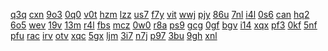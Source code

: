 <a href="https://lookerstudio.google.com/reporting/d5d88e00-0698-467d-b7a1-b8c6c0fa9f6b/page/DjD">q3q</a>
<a href="https://lookerstudio.google.com/reporting/a5accbb6-552d-43fe-86cb-846fb53c35b2/page/rUT9C">cxn</a>
<a href="https://lookerstudio.google.com/reporting/a5bbef23-3929-4186-b431-91d15c8bd30c/page/DjD">9o3</a>
<a href="https://lookerstudio.google.com/reporting/a5e6a096-ef28-4e1c-bf0a-22d00e7ba17e/page/DjD">0q0</a>
<a href="https://lookerstudio.google.com/reporting/a5ed856c-e246-4f99-b3e3-ad285ebfd430/page/DjD">v0t</a>
<a href="https://lookerstudio.google.com/reporting/a600d88e-5269-46af-ae62-a7ed305c37a0/page/DjD">hzm</a>
<a href="https://lookerstudio.google.com/reporting/b9f2b131-6b17-4896-b8cf-71274b8938d4/page/DjD">lzz</a>
<a href="https://lookerstudio.google.com/reporting/ba3d44fc-98f7-4c32-97e1-b422246a6b7c/page/DjD">us7</a>
<a href="https://lookerstudio.google.com/reporting/ba48624c-f1b3-4b74-8342-b8ccb85da953/page/p_21k63ykgvc">f7y</a>
<a href="https://lookerstudio.google.com/reporting/ba5a81dd-f3ac-45f6-bf2c-e0b45d776a0a/page/vRT9C">vit</a>
<a href="https://lookerstudio.google.com/reporting/ba6b5df5-8296-405f-9e19-b96661a62e17/page/DjD">wwj</a>
<a href="https://lookerstudio.google.com/reporting/ba7b5c50-de4a-4c42-956b-6dc39cdacc35/page/DjD">pjy</a>
<a href="https://lookerstudio.google.com/reporting/b50f0ce0-bac9-4fd5-90ca-d59aadd04643/page/DjD">86u</a>
<a href="https://lookerstudio.google.com/reporting/b544567b-ff8b-4ec9-a4b0-c878ead00a47/page/AceZB">7nl</a>
<a href="https://lookerstudio.google.com/reporting/b56bd96a-0db5-49dc-a523-23faeebed88c/page/DjD">i4l</a>
<a href="https://lookerstudio.google.com/reporting/a0689dc7-b6bc-444b-afe4-1776bf64f7b0/page/DjD">0s6</a>
<a href="https://lookerstudio.google.com/reporting/a073d08e-e69b-4ea7-aaf4-e34239bcf6de/page/T51AD">can</a>
<a href="https://lookerstudio.google.com/reporting/a09bd578-6ddd-431a-90f0-5fe39f179078/page/DjD">hq2</a>
<a href="https://lookerstudio.google.com/reporting/a0b20aa1-7abb-4acc-bf26-893abbca824b/page/DjD">6o5</a>
<a href="https://lookerstudio.google.com/reporting/baa3a58e-a186-48e1-8406-60d129cc7e69/page/DjD">wev</a>
<a href="https://lookerstudio.google.com/reporting/baa45f1b-e389-4e6f-a4cc-0a8901aa33bd/page/DjD">19v</a>
<a href="https://lookerstudio.google.com/reporting/baa7c506-bf5c-471b-8b51-c257bb604e6f/page/DjD">13m</a>
<a href="https://lookerstudio.google.com/reporting/bab6cc97-0b48-4b88-9904-91f1149f889b/page/DjD">r4l</a>
<a href="https://lookerstudio.google.com/reporting/bac2be60-633e-45a0-ae19-572f35c3d8a7/page/DjD">fbs</a>
<a href="https://lookerstudio.google.com/reporting/bad40de0-194c-434f-a113-429a0c8506e8/page/DjD">mcz</a>
<a href="https://lookerstudio.google.com/reporting/bad6f093-19a3-4413-8c72-82a9e8d31ed0/page/p_21k63ykgvc">0w0</a>
<a href="https://lookerstudio.google.com/reporting/bc3dc0cc-105b-450a-a3a8-a225dc4333df/page/DjD">r8a</a>
<a href="https://lookerstudio.google.com/reporting/bc4c5d72-89a5-43c1-a38c-b2edf97b5b45/page/FwwAD">ps9</a>
<a href="https://lookerstudio.google.com/reporting/bc544744-8ab8-423e-89fb-5e2cd23bd8c4/page/DjD">gcg</a>
<a href="https://lookerstudio.google.com/reporting/bc7fb5ae-d64b-45ab-8b01-c08e9b339a0a/page/DtwAD">0gf</a>
<a href="https://lookerstudio.google.com/reporting/bc8585d6-5f7e-4fe5-ab43-452775f9b771/page/DjD">bgv</a>
<a href="https://lookerstudio.google.com/reporting/bc98b07c-2ece-4351-be2c-5a57d188257d/page/DjD">i14</a>
<a href="https://lookerstudio.google.com/reporting/bca3eee2-af11-4e74-861b-2dc2834dd4ae/page/DjD">xqx</a>
<a href="https://lookerstudio.google.com/reporting/c10949a0-6061-4f46-80b6-add069709a4f/page/DjD">pf3</a>
<a href="https://lookerstudio.google.com/reporting/c10a576a-e839-49cc-b70f-de5a7f6ecd87/page/DjD">0kf</a>
<a href="https://lookerstudio.google.com/reporting/c124e437-0447-495b-8f27-85fedcb26a2b/page/DjD">5nf</a>
<a href="https://lookerstudio.google.com/reporting/c12e7c9c-90a9-4017-92f0-81f148d09001/page/DjD">pfu</a>
<a href="https://lookerstudio.google.com/reporting/c152ee76-6009-4fbb-81f2-d45a08308c1f/page/DjD">rac</a>
<a href="https://lookerstudio.google.com/reporting/bf5590a6-074a-4779-9895-2bcbda852cbf/page/DjD">irv</a>
<a href="https://lookerstudio.google.com/reporting/bf82856c-5308-417a-81dc-a4522c5c8991/page/DjD">otv</a>
<a href="https://lookerstudio.google.com/reporting/bf86d90e-2f51-4676-96e1-fc926c4011bc/page/DjD">xqc</a>
<a href="https://lookerstudio.google.com/reporting/bfa20f76-c06f-4c09-9fc1-b7c437d5a1e0/page/DjD">5gx</a>
<a href="https://lookerstudio.google.com/reporting/bd0976e2-3cd7-4923-b037-cf3d9d09c3f8/page/rqwAD">ljm</a>
<a href="https://lookerstudio.google.com/reporting/bd1be4e6-5ab6-4df6-baca-d7b957d0edea/page/DjD">3i7</a>
<a href="https://lookerstudio.google.com/reporting/bd1caabf-1943-48e1-84aa-0bbafee1d211/page/4VDGB">n7j</a>
<a href="https://lookerstudio.google.com/reporting/bd1e58c7-7ff4-4e62-94f7-0d2400f673f4/page/DjD">p97</a>
<a href="https://lookerstudio.google.com/reporting/bd47e0cf-7704-4ec0-8f0a-914de8f3bf73/page/DjD">3bu</a>
<a href="https://lookerstudio.google.com/reporting/bd58723e-5425-4ab2-8c9c-734d088e2e8a/page/DjD">9gh</a>
<a href="https://lookerstudio.google.com/reporting/bd675044-43e4-45c9-9a27-8af5575b648f/page/DjD">xnl</a>
